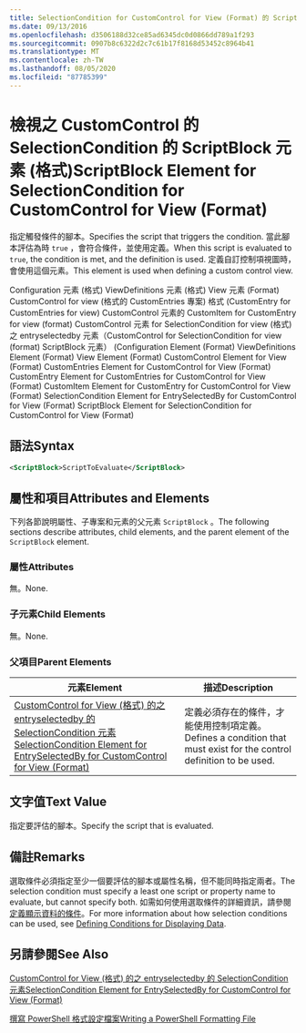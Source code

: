 ```yaml
---
title: SelectionCondition for CustomControl for View (Format) 的 ScriptBlock 元素Microsoft Docs
ms.date: 09/13/2016
ms.openlocfilehash: d3506188d32ce85ad6345dc0d0866dd789a1f293
ms.sourcegitcommit: 0907b8c6322d2c7c61b17f8168d53452c8964b41
ms.translationtype: MT
ms.contentlocale: zh-TW
ms.lasthandoff: 08/05/2020
ms.locfileid: "87785399"
---
```

# <a name="scriptblock-element-for-selectioncondition-for-customcontrol-for-view-format"></a><span data-ttu-id="1769c-102">檢視之 CustomControl 的 SelectionCondition 的 ScriptBlock 元素 (格式)</span><span class="sxs-lookup"><span data-stu-id="1769c-102">ScriptBlock Element for SelectionCondition for CustomControl for View (Format)</span></span>

<span data-ttu-id="1769c-103">指定觸發條件的腳本。</span><span class="sxs-lookup"><span data-stu-id="1769c-103">Specifies the script that triggers the condition.</span></span> <span data-ttu-id="1769c-104">當此腳本評估為時 `true` ，會符合條件，並使用定義。</span><span class="sxs-lookup"><span data-stu-id="1769c-104">When this script is evaluated to `true`, the condition is met, and the definition is used.</span></span> <span data-ttu-id="1769c-105">定義自訂控制項視圖時，會使用這個元素。</span><span class="sxs-lookup"><span data-stu-id="1769c-105">This element is used when defining a custom control view.</span></span>

<span data-ttu-id="1769c-106">Configuration 元素 (格式) ViewDefinitions 元素 (格式) View 元素 (Format) CustomControl for view (格式的 CustomEntries 專案) 格式 (CustomEntry for CustomEntries for view) CustomControl 元素的 CustomItem for CustomEntry for view (format) CustomControl 元素 for SelectionCondition for view (格式) 之 entryselectedby 元素（CustomControl for SelectionCondition for view (format) ScriptBlock 元素） (</span><span class="sxs-lookup"><span data-stu-id="1769c-106">Configuration Element (Format) ViewDefinitions Element (Format) View Element (Format) CustomControl Element for View (Format) CustomEntries Element for CustomControl for View (Format) CustomEntry Element for CustomEntries for CustomControl for View (Format) CustomItem Element for CustomEntry for CustomControl for View (Format) SelectionCondition Element for EntrySelectedBy for CustomControl for View (Format) ScriptBlock Element for SelectionCondition for CustomControl for View (Format)</span></span>

## <a name="syntax"></a><span data-ttu-id="1769c-107">語法</span><span class="sxs-lookup"><span data-stu-id="1769c-107">Syntax</span></span>

```xml
<ScriptBlock>ScriptToEvaluate</ScriptBlock>
```

## <a name="attributes-and-elements"></a><span data-ttu-id="1769c-108">屬性和項目</span><span class="sxs-lookup"><span data-stu-id="1769c-108">Attributes and Elements</span></span>

<span data-ttu-id="1769c-109">下列各節說明屬性、子專案和元素的父元素 `ScriptBlock` 。</span><span class="sxs-lookup"><span data-stu-id="1769c-109">The following sections describe attributes, child elements, and the parent element of the `ScriptBlock` element.</span></span>

### <a name="attributes"></a><span data-ttu-id="1769c-110">屬性</span><span class="sxs-lookup"><span data-stu-id="1769c-110">Attributes</span></span>

<span data-ttu-id="1769c-111">無。</span><span class="sxs-lookup"><span data-stu-id="1769c-111">None.</span></span>

### <a name="child-elements"></a><span data-ttu-id="1769c-112">子元素</span><span class="sxs-lookup"><span data-stu-id="1769c-112">Child Elements</span></span>

<span data-ttu-id="1769c-113">無。</span><span class="sxs-lookup"><span data-stu-id="1769c-113">None.</span></span>

### <a name="parent-elements"></a><span data-ttu-id="1769c-114">父項目</span><span class="sxs-lookup"><span data-stu-id="1769c-114">Parent Elements</span></span>

|<span data-ttu-id="1769c-115">元素</span><span class="sxs-lookup"><span data-stu-id="1769c-115">Element</span></span>|<span data-ttu-id="1769c-116">描述</span><span class="sxs-lookup"><span data-stu-id="1769c-116">Description</span></span>|
|-------------|-----------------|
|[<span data-ttu-id="1769c-117">CustomControl for View (格式) 的之 entryselectedby 的 SelectionCondition 元素</span><span class="sxs-lookup"><span data-stu-id="1769c-117">SelectionCondition Element for EntrySelectedBy for CustomControl for View (Format)</span></span>](./selectioncondition-element-for-entryselectedby-for-customcontrol-format.md)|<span data-ttu-id="1769c-118">定義必須存在的條件，才能使用控制項定義。</span><span class="sxs-lookup"><span data-stu-id="1769c-118">Defines a condition that must exist for the control definition to be used.</span></span>|

## <a name="text-value"></a><span data-ttu-id="1769c-119">文字值</span><span class="sxs-lookup"><span data-stu-id="1769c-119">Text Value</span></span>

<span data-ttu-id="1769c-120">指定要評估的腳本。</span><span class="sxs-lookup"><span data-stu-id="1769c-120">Specify the script that is evaluated.</span></span>

## <a name="remarks"></a><span data-ttu-id="1769c-121">備註</span><span class="sxs-lookup"><span data-stu-id="1769c-121">Remarks</span></span>

<span data-ttu-id="1769c-122">選取條件必須指定至少一個要評估的腳本或屬性名稱，但不能同時指定兩者。</span><span class="sxs-lookup"><span data-stu-id="1769c-122">The selection condition must specify a least one script or property name to evaluate, but cannot specify both.</span></span> <span data-ttu-id="1769c-123">如需如何使用選取條件的詳細資訊，請參閱[定義顯示資料的條件](./defining-conditions-for-displaying-data.md)。</span><span class="sxs-lookup"><span data-stu-id="1769c-123">For more information about how selection conditions can be used, see [Defining Conditions for Displaying Data](./defining-conditions-for-displaying-data.md).</span></span>

## <a name="see-also"></a><span data-ttu-id="1769c-124">另請參閱</span><span class="sxs-lookup"><span data-stu-id="1769c-124">See Also</span></span>

[<span data-ttu-id="1769c-125">CustomControl for View (格式) 的之 entryselectedby 的 SelectionCondition 元素</span><span class="sxs-lookup"><span data-stu-id="1769c-125">SelectionCondition Element for EntrySelectedBy for CustomControl for View (Format)</span></span>](./selectioncondition-element-for-entryselectedby-for-customcontrol-format.md)

[<span data-ttu-id="1769c-126">撰寫 PowerShell 格式設定檔案</span><span class="sxs-lookup"><span data-stu-id="1769c-126">Writing a PowerShell Formatting File</span></span>](./writing-a-powershell-formatting-file.md)
